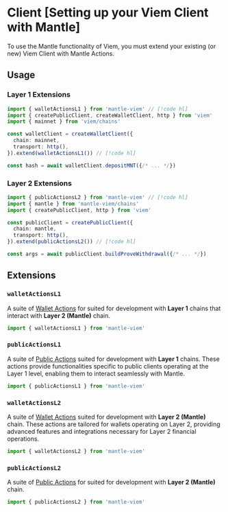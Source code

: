 # Client [Setting up your Viem Client with Mantle]

To use the Mantle functionality of Viem, you must extend your existing (or new) Viem Client with Mantle Actions.

## Usage

### Layer 1 Extensions

```ts
import { walletActionsL1 } from 'mantle-viem' // [!code hl]
import { createPublicClient, createWalletClient, http } from 'viem'
import { mainnet } from 'viem/chains'

const walletClient = createWalletClient({
  chain: mainnet,
  transport: http(),
}).extend(walletActionsL1()) // [!code hl]

const hash = await walletClient.depositMNT({/* ... */})
```

### Layer 2 Extensions

```ts
import { publicActionsL2 } from 'mantle-viem' // [!code hl]
import { mantle } from 'mantle-viem/chains'
import { createPublicClient, http } from 'viem'

const publicClient = createPublicClient({
  chain: mantle,
  transport: http(),
}).extend(publicActionsL2()) // [!code hl]

const args = await publicClient.buildProveWithdrawal({/* ... */})
```

## Extensions

### `walletActionsL1`

A suite of [Wallet Actions](/actions/depositMNT) for suited for development with **Layer 1** chains that interact with **Layer 2 (Mantle)** chain.

```ts
import { walletActionsL1 } from 'mantle-viem'
```

### `publicActionsL1`

A suite of [Public Actions](/actions/estimateFinalizeWithdrawalGas) suited for development with **Layer 1** chains. These actions provide functionalities specific to public clients operating at the Layer 1 level, enabling them to interact seamlessly with Mantle.

```ts
import { publicActionsL1 } from 'mantle-viem'
```

### `walletActionsL2`

A suite of [Wallet Actions](/actions/initiateMNTWithdrawal) suited for development with **Layer 2 (Mantle)** chain. These actions are tailored for wallets operating on Layer 2, providing advanced features and integrations necessary for Layer 2 financial operations.

```ts
import { walletActionsL2 } from 'mantle-viem'
```

### `publicActionsL2`

A suite of [Public Actions](/actions/buildProveWithdrawal) for suited for development with **Layer 2 (Mantle)** chain.

```ts
import { publicActionsL2 } from 'mantle-viem'
```

